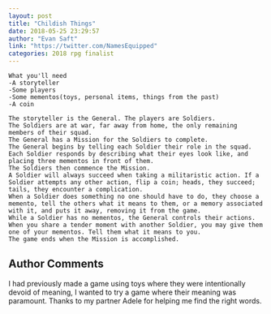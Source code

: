 ```yaml
---
layout: post
title: "Childish Things"
date: 2018-05-25 23:29:57
author: "Evan Saft"
link: "https://twitter.com/NamesEquipped"
categories: 2018 rpg finalist
---
```

```
What you'll need 
-A storyteller
-Some players
-Some mementos(toys, personal items, things from the past)
-A coin

The storyteller is the General. The players are Soldiers. 
The Soldiers are at war, far away from home, the only remaining members of their squad.  
The General has a Mission for the Soldiers to complete. 
The General begins by telling each Soldier their role in the squad. Each Soldier responds by describing what their eyes look like, and placing three mementos in front of them. 
The Soldiers then commence the Mission.
A Soldier will always succeed when taking a militaristic action. If a Soldier attempts any other action, flip a coin; heads, they succeed; tails, they encounter a complication. 
When a Soldier does something no one should have to do, they choose a memento, tell the others what it means to them, or a memory associated with it, and puts it away, removing it from the game.
While a Soldier has no mementos, the General controls their actions.
When you share a tender moment with another Soldier, you may give them one of your mementos. Tell them what it means to you. 
The game ends when the Mission is accomplished.

```
## Author Comments 

I had previously made a game using toys where they were intentionally devoid of meaning, I wanted to try a game where their meaning was paramount. Thanks to my partner Adele for helping me find the right words.
